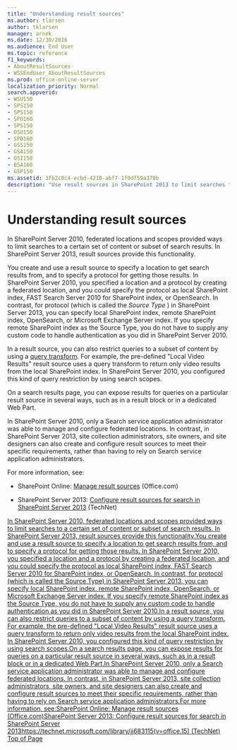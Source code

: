 ```yaml
---
title: "Understanding result sources"
ms.author: tlarsen
author: tklarsen
manager: arnek
ms.date: 12/30/2016
ms.audience: End User
ms.topic: reference
f1_keywords:
- AboutResultSources
- WSSEndUser_AboutResultSources
ms.prod: office-online-server
localization_priority: Normal
search.appverid:
- WSU150
- SPS150
- SPS150
- SPO160
- SPS150
- OSU150
- SPB160
- GSS150
- GSA150
- OSI150
- BSA160
- GSP150
ms.assetid: 3fb2c8c4-ecbd-4210-abf7-1f0df59a370b
description: "Use result sources in SharePoint 2013 to limit searches to a certain set of content."
---
```


# Understanding result sources

In SharePoint Server 2010, federated locations and scopes provided ways to limit searches to a certain set of content or subset of search results. In SharePoint Server 2013, result sources provide this functionality.
  
You create and use a result source to specify a location to get search results from, and to specify a protocol for getting those results. In SharePoint Server 2010, you specified a location and a protocol by creating a federated location, and you could specify the protocol as local SharePoint index, FAST Search Server 2010 for SharePoint index, or OpenSearch. In contrast, for protocol (which is called the  *Source Type*  ) in SharePoint Server 2013, you can specify local SharePoint index, remote SharePoint index, OpenSearch, or Microsoft Exchange Server index. If you specify remote SharePoint index as the Source Type, you do not have to supply any custom code to handle authentication as you did in SharePoint Server 2010. 
  
In a result source, you can also restrict queries to a subset of content by using a [query transform](understanding-query-transforms.md). For example, the pre-defined "Local Video Results" result source uses a query transform to return only video results from the local SharePoint index. In SharePoint Server 2010, you configured this kind of query restriction by using search scopes.
  
On a search results page, you can expose results for queries on a particular result source in several ways, such as in a result block or in a dedicated Web Part.
  
In SharePoint Server 2010, only a Search service application administrator was able to manage and configure federated locations. In contrast, in SharePoint Server 2013, site collection administrators, site owners, and site designers can also create and configure result sources to meet their specific requirements, rather than having to rely on Search service application administrators.
  
For more information, see:
  
- SharePoint Online: [Manage result sources](manage-result-sources.md) (Office.com) 
    
- SharePoint Server 2013: [Configure result sources for search in SharePoint Server 2013](https://technet.microsoft.com/library/jj683115%28v=office.15%29) (TechNet) 
    
[In SharePoint Server 2010, federated locations and scopes provided ways to limit searches to a certain set of content or subset of search results. In SharePoint Server 2013, result sources provide this functionality.You create and use a result source to specify a location to get search results from, and to specify a protocol for getting those results. In SharePoint Server 2010, you specified a location and a protocol by creating a federated location, and you could specify the protocol as local SharePoint index, FAST Search Server 2010 for SharePoint index, or OpenSearch. In contrast, for protocol (which is called the Source Type) in SharePoint Server 2013, you can specify local SharePoint index, remote SharePoint index, OpenSearch, or Microsoft Exchange Server index. If you specify remote SharePoint index as the Source Type, you do not have to supply any custom code to handle authentication as you did in SharePoint Server 2010.In a result source, you can also restrict queries to a subset of content by using a query transform. For example, the pre-defined "Local Video Results" result source uses a query transform to return only video results from the local SharePoint index. In SharePoint Server 2010, you configured this kind of query restriction by using search scopes.On a search results page, you can expose results for queries on a particular result source in several ways, such as in a result block or in a dedicated Web Part.In SharePoint Server 2010, only a Search service application administrator was able to manage and configure federated locations. In contrast, in SharePoint Server 2013, site collection administrators, site owners, and site designers can also create and configure result sources to meet their specific requirements, rather than having to rely on Search service application administrators.For more information, see:SharePoint Online: Manage result sources (Office.com)SharePoint Server 2013: Configure result sources for search in SharePoint Server 2013https://technet.microsoft.com/library/jj683115(v=office.15) (TechNet) Top of Page](understanding-result-sources.md#__top)
  

